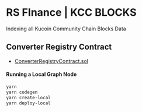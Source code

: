 # RS FInance | KCC BLOCKS

Indexing all Kucoin Community Chain Blocks Data

## Converter Registry Contract

- [ConverterRegistryContract.sol](https://explorer.kcc.io/en/address/0x9dfba811a98a78aed3e39f8b303c7121ce9c2558)

#### Running a Local Graph Node

```sh
yarn
yarn codegen
yarn create-local
yarn deploy-local
```
